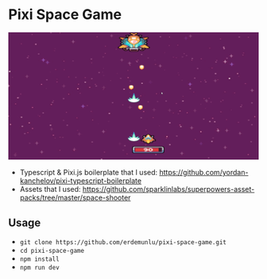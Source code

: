 # Pixi Space Game

![Trailer gif](assets/Gifs/trailer.gif)

- Typescript & Pixi.js boilerplate that I used: https://github.com/yordan-kanchelov/pixi-typescript-boilerplate
- Assets that I used: https://github.com/sparklinlabs/superpowers-asset-packs/tree/master/space-shooter


## Usage

-   `git clone https://github.com/erdemunlu/pixi-space-game.git` 
-   `cd pixi-space-game`
-   `npm install`
-   `npm run dev`

